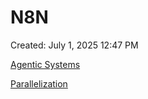 # N8N

Created: July 1, 2025 12:47 PM

[Agentic Systems](N8N%20223162ab70488025aa78e012ab462687/Agentic%20Systems%20223162ab7048808aa602f842cbccb0d8.md)

[Parallelization](N8N%20223162ab70488025aa78e012ab462687/Parallelization%20225162ab704880aa81cfd1d16b2d86a3.md)